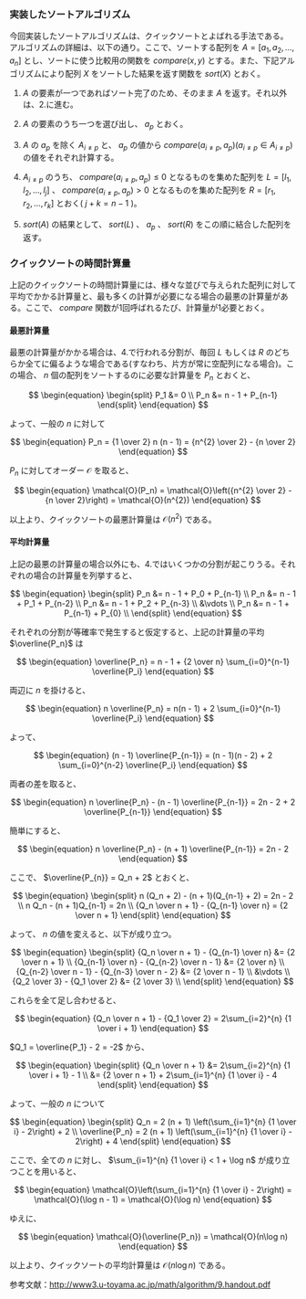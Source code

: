 ### 実装したソートアルゴリズム

今回実装したソートアルゴリズムは、クイックソートとよばれる手法である。
アルゴリズムの詳細は、以下の通り。ここで、ソートする配列を $A = [a_1, a_2, \dots, a_n]$ とし、ソートに使う比較用の関数を $compare(x, y)$ とする。また、下記アルゴリズムにより配列 $X$ をソートした結果を返す関数を $sort(X)$ とおく。

1. $A$ の要素が一つであればソート完了のため、そのまま $A$ を返す。それ以外は、2.に進む。

2. $A$ の要素のうち一つを選び出し、 $a_p$ とおく。

3. $A$ の $a_p$ を除く $A_{i \neq p}$ と、 $a_p$ の値から $compare(a_{i \neq p}, a_p) (a_{i \neq p} \in A_{i \neq p})$ の値をそれぞれ計算する。

4. $A_{i \neq p}$ のうち、 $compare(a_{i \neq p}, a_p) \leq 0$ となるものを集めた配列を $L = [l_1, l_2, \dots, l_j]$ 、 $compare(a_{i \neq p}, a_p) > 0$ となるものを集めた配列を $R = [r_1, r_2, \dots, r_k]$ とおく( $j + k = n - 1$ )。

5. $sort(A)$ の結果として、 $sort(L)$ 、 $a_p$ 、 $sort(R)$ をこの順に結合した配列を返す。

### クイックソートの時間計算量

上記のクイックソートの時間計算量には、様々な並びで与えられた配列に対して平均でかかる計算量と、最も多くの計算が必要になる場合の最悪の計算量がある。ここで、 $compare$ 関数が1回呼ばれるたび、計算量が1必要とおく。

#### 最悪計算量

最悪の計算量がかかる場合は、4.で行われる分割が、毎回 $L$ もしくは $R$ のどちらか全てに偏るような場合である(すなわち、片方が常に空配列になる場合)。この場合、 $n$ 個の配列をソートするのに必要な計算量を $P_n$ とおくと、

$$
\begin{equation}
\begin{split}
P_1 &= 0 \\
P_n &= n - 1 + P_{n-1}
\end{split}
\end{equation}
$$

よって、一般の $n$ に対して

$$
\begin{equation}
P_n = {1 \over 2} n (n - 1) = {n^{2} \over 2} - {n \over 2}
\end{equation}
$$

$P_n$ に対してオーダー $\mathcal{O}$ を取ると、

$$
\begin{equation}
\mathcal{O}(P_n) = \mathcal{O}\left({n^{2} \over 2} - {n \over 2}\right) = \mathcal{O}(n^{2})
\end{equation}
$$

以上より、クイックソートの最悪計算量は $\mathcal{O}(n^{2})$ である。

#### 平均計算量

上記の最悪の計算量の場合以外にも、4.ではいくつかの分割が起こりうる。それぞれの場合の計算量を列挙すると、

$$
\begin{equation}
\begin{split}
P_n &= n - 1 + P_0 + P_{n-1} \\
P_n &= n - 1 + P_1 + P_{n-2} \\
P_n &= n - 1 + P_2 + P_{n-3} \\
&\vdots \\
P_n &= n - 1 + P_{n-1} + P_{0} \\
\end{split}
\end{equation}
$$

それぞれの分割が等確率で発生すると仮定すると、上記の計算量の平均 $\overline{P_n}$ は

$$
\begin{equation}
\overline{P_n} = n - 1 + {2 \over n} \sum_{i=0}^{n-1} \overline{P_i}
\end{equation}
$$

両辺に $n$ を掛けると、

$$
\begin{equation}
n \overline{P_n} = n(n - 1) + 2 \sum_{i=0}^{n-1} \overline{P_i}
\end{equation}
$$

よって、

$$
\begin{equation}
(n - 1) \overline{P_{n-1}} = (n - 1)(n - 2) + 2 \sum_{i=0}^{n-2} \overline{P_i}
\end{equation}
$$

両者の差を取ると、

$$
\begin{equation}
n \overline{P_n} - (n - 1) \overline{P_{n-1}} = 2n - 2 + 2 \overline{P_{n-1}}
\end{equation}
$$

簡単にすると、

$$
\begin{equation}
n \overline{P_n} - (n + 1) \overline{P_{n-1}} = 2n - 2
\end{equation}
$$

ここで、 $\overline{P_{n}} = Q_n + 2$ とおくと、

$$
\begin{equation}
\begin{split}
n (Q_n + 2) - (n + 1)(Q_{n-1} + 2) = 2n - 2 \\
n Q_n - (n + 1)Q_{n-1} = 2n \\
{Q_n \over n + 1} - {Q_{n-1} \over n} = {2 \over n + 1}
\end{split}
\end{equation}
$$

よって、 $n$ の値を変えると、以下が成り立つ。

$$
\begin{equation}
\begin{split}
{Q_n \over n + 1} - {Q_{n-1} \over n} &= {2 \over n + 1} \\
{Q_{n-1} \over n} - {Q_{n-2} \over n - 1} &= {2 \over n} \\
{Q_{n-2} \over n - 1} - {Q_{n-3} \over n - 2} &= {2 \over n - 1} \\
&\vdots \\
{Q_2 \over 3} - {Q_1 \over 2} &= {2 \over 3} \\
\end{split}
\end{equation}
$$

これらを全て足し合わせると、

$$
\begin{equation}
{Q_n \over n + 1} - {Q_1 \over 2} = 2\sum_{i=2}^{n} {1 \over i + 1}
\end{equation}
$$

$Q_1 = \overline{P_1} - 2 = -2$ から、

$$
\begin{equation}
\begin{split}
{Q_n \over n + 1} &= 2\sum_{i=2}^{n} {1 \over i + 1} - 1 \\
&= {2 \over n + 1} + 2\sum_{i=1}^{n} {1 \over i} - 4
\end{split}
\end{equation}
$$

よって、一般の $n$ について

$$
\begin{equation}
\begin{split}
Q_n = 2 (n + 1) \left(\sum_{i=1}^{n} {1 \over i} - 2\right) + 2 \\
\overline{P_n} = 2 (n + 1) \left(\sum_{i=1}^{n} {1 \over i} - 2\right) + 4
\end{split}
\end{equation}
$$

ここで、全ての $n$ に対し、 $\sum_{i=1}^{n} {1 \over i} < 1 + \log n$ が成り立つことを用いると、

$$
\begin{equation}
\mathcal{O}\left(\sum_{i=1}^{n} {1 \over i} - 2\right) = \mathcal{O}(\log n - 1) = \mathcal{O}(\log n)
\end{equation}
$$

ゆえに、

$$
\begin{equation}
\mathcal{O}(\overline{P_n}) = \mathcal{O}(n\log n)
\end{equation}
$$

以上より、クイックソートの平均計算量は $\mathcal{O}(n\log n)$ である。

参考文献：http://www3.u-toyama.ac.jp/math/algorithm/9.handout.pdf
